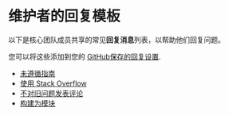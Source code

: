 # 维护者的回复模板


以下是核心团队成员共享的常见**回复消息**列表，以帮助他们回复问题。

您可以将这些添加到您的 [GitHub保存的回复设置](https://github.com/settings/replies).


- [未遵循指南](GUIDELINES_NOT_FOLLOWED.md)
- [使用 Stack Overflow](USE_STACK_OVERFLOW.md)
- [不对旧问题发表评论](DONT_COMMENT_ON_OLD_ISSUE.md)
- [构建为模块](BUILD_AS_MODULE.md)

